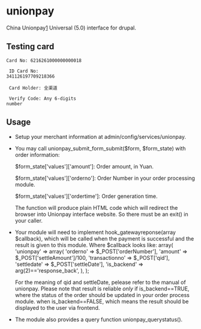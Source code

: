 unionpay
========

China Unionpay[1] Universal (5.0) interface for drupal.


Testing card
------------
<code>Card No: 6216261000000000018<p/>
ID Card No: 341126197709218366<p/>
Card Holder: 全渠道<p/>
Verify Code: Any 6-digits number</code>

Usage
-----
* Setup your merchant information at admin/config/services/unionpay.
* You may call unionpay_submit_form_submit($form, $form_state) with order information:

    $form_state['values']['amount']: Order amount, in Yuan.

    $form_state['values']['orderno']: Order Number in your order processing module.
    
    $form_state['values']['ordertime']: Order generation time.
    
  The function will produce plain HTML code which will redirect the browser into Unionpay interface website.
  So there must be an exit() in your caller.

* Your module will need to implement hook_gatewayreponse(array $callback), which will be called
  when the payment is successful and the result is given to this module. Where $callback looks like:
    array(
		'unionpay' => array(
			'orderno' => $_POST['orderNumber'],
			'amount' => $_POST['settleAmount']/100,
			'transactionno' => $_POST['qid'],
			'settledate' => $_POST['settleDate'],
			'is_backend' => arg(2)=='response_back',
		),
	);

  For the meaning of qid and settleDate, pelease refer to the manual of unionpay.
  Please note that result is reliable *only* if is_backend==TRUE, where the status of the order should be
  updated in your order process module. when is_backend==FALSE, which means the result should be displayed
  to the user via frontend.

* The module also provides a query function unionpay_querystatus().

[1]: https://online.unionpay.com
